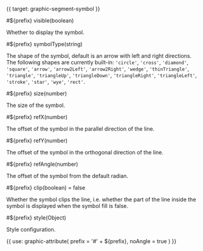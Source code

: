 {{ target: graphic-segment-symbol }}

<!-- SymbolAttributes in vis-components Segment component -->

#${prefix} visible(boolean)

Whether to display the symbol.

#${prefix} symbolType(string)

The shape of the symbol, default is an arrow with left and right directions. The following shapes are currently built-in: `'circle'`, `'cross'`, `'diamond'`, `'square'`, `'arrow'`, `'arrow2Left'`, `'arrow2Right'`, `'wedge'`, `'thinTriangle'`, `'triangle'`, `'triangleUp'`, `'triangleDown'`, `'triangleRight'`, `'triangleLeft'`, `'stroke'`, `'star'`, `'wye'`, `'rect'`.

#${prefix} size(number)

The size of the symbol.

#${prefix} refX(number)

The offset of the symbol in the parallel direction of the line.

#${prefix} refY(number)

The offset of the symbol in the orthogonal direction of the line.

#${prefix} refAngle(number)

The offset of the symbol from the default radian.

#${prefix} clip(boolean) = false

Whether the symbol clips the line, i.e. whether the part of the line inside the symbol is displayed when the symbol fill is false.

#${prefix} style(Object)

Style configuration.

{{ use: graphic-attribute(
  prefix = '#' + ${prefix},
  noAngle = true
) }}